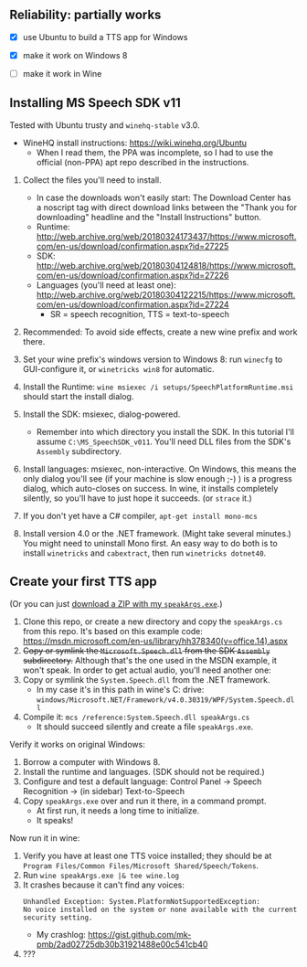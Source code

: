﻿
Reliability: partially works
----------------------------

* [x] use Ubuntu to build a TTS app for Windows
* [x] make it work on Windows 8
* [ ] make it work in Wine



Installing MS Speech SDK v11
----------------------------

Tested with Ubuntu trusty and `winehq-stable` v3.0.
* WineHQ install instructions: https://wiki.winehq.org/Ubuntu
  * When I read them, the PPA was incomplete, so I had to use the official
    (non-PPA) apt repo described in the instructions.

1. Collect the files you'll need to install.
    * In case the downloads won't easily start: The Download Center has a
      noscript tag with direct download links between the "Thank you for
      downloading" headline and the "Install Instructions" button.
    * Runtime:
      http://web.archive.org/web/20180324173437/https://www.microsoft.com/en-us/download/confirmation.aspx?id=27225
    * SDK:
      http://web.archive.org/web/20180304124818/https://www.microsoft.com/en-us/download/confirmation.aspx?id=27226
    * Languages (you'll need at least one):
      http://web.archive.org/web/20180304122215/https://www.microsoft.com/en-us/download/confirmation.aspx?id=27224
      * SR = speech recognition, TTS = text-to-speech

1. Recommended: To avoid side effects, create a new wine prefix and work there.

1. Set your wine prefix's windows version to Windows 8:
    run `winecfg` to GUI-configure it, or `winetricks win8` for automatic.
1. Install the Runtime:
    `wine msiexec /i setups/SpeechPlatformRuntime.msi`
    should start the install dialog.
1. Install the SDK: msiexec, dialog-powered.
    * Remember into which directory you install the SDK.
      In this tutorial I'll assume `C:\MS_SpeechSDK_v011`.
      You'll need DLL files from the SDK's `Assembly` subdirectory.
1. Install languages: msiexec, non-interactive.
    On Windows, this means the only dialog you'll see (if your machine is slow
    enough ;-) ) is a progress dialog, which auto-closes on success.
    In wine, it installs completely silently,
    so you'll have to just hope it succeeds.
    (or `strace` it.)
1. If you don't yet have a C# compiler, `apt-get install mono-mcs`
1. Install version 4.0 or the .NET framework. (Might take several minutes.)
    You might need to uninstall Mono first.
    An easy way to do both is to install `winetricks` and `cabextract`,
    then run `winetricks dotnet40`.



Create your first TTS app
-------------------------

(Or you can just [download a ZIP with my `speakArgs.exe`][speakargs-exe-zip].)

  [speakargs-exe-zip]: http://l.proggr.de/?182heru3w

1. Clone this repo, or create a new directory and copy the `speakArgs.cs`
    from this repo. It's based on this example code:
    https://msdn.microsoft.com/en-us/library/hh378340(v=office.14).aspx
1. <del>Copy or symlink the `Microsoft.Speech.dll` from the SDK `Assembly`
    subdirectory.</del>
    Although that's the one used in the MSDN example, it won't speak.
    In order to get actual audio, you'll need another one:
1. Copy or symlink the `System.Speech.dll` from the .NET framework.
    * In my case it's in this path in wine's C: drive:
      `windows/Microsoft.NET/Framework/v4.0.30319/WPF/System.Speech.dll`
1. Compile it: `mcs /reference:System.Speech.dll speakArgs.cs`
    * It should succeed silently and create a file `speakArgs.exe`.

Verify it works on original Windows:

1. Borrow a computer with Windows 8.
1. Install the runtime and languages. (SDK should not be required.)
1. Configure and test a default language:
    Control Panel -> Speech Recognition -> (in sidebar) Text-to-Speech
1. Copy `speakArgs.exe` over and run it there, in a command prompt.
    * At first run, it needs a long time to initialize.
    * It speaks!

Now run it in wine:

1. Verify you have at least one TTS voice installed; they should be at
    `Program Files/Common Files/Microsoft Shared/Speech/Tokens`.
1. Run `wine speakArgs.exe |& tee wine.log`
1. It crashes because it can't find any voices:
    ```text
    Unhandled Exception: System.PlatformNotSupportedException:
    No voice installed on the system or none available with the current
    security setting.
    ```
    * My crashlog:
      https://gist.github.com/mk-pmb/2ad02725db30b31921488e00c541cb40
1. ???










